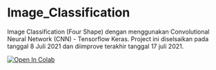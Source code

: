 # Image_Classification

Image Classification (Four Shape) dengan menggunakan Convolutional Neural Network (CNN) - Tensorflow Keras. Project ini diselsaikan pada tanggal 8 Juli 2021 dan diimprove terakhir tanggal 17 juli 2021.

[![Open In Colab](https://colab.research.google.com/assets/colab-badge.svg)](https://colab.research.google.com/drive/1ONotfqqu0McVKFzlPD6Yx_kUxjQ8QAne#scrollTo=AIyFNmZPjYbu)





